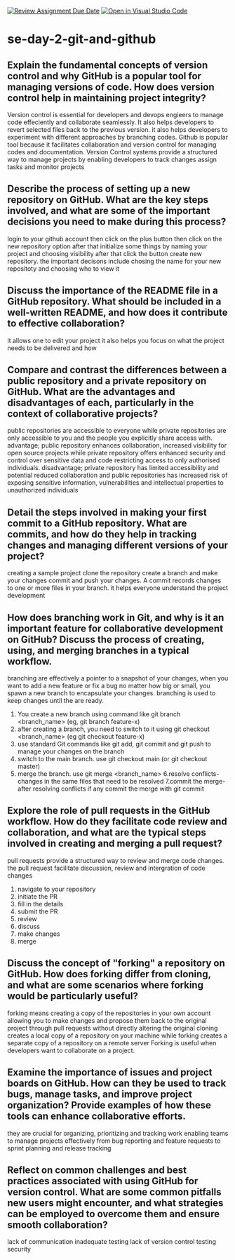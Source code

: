 [![Review Assignment Due Date](https://classroom.github.com/assets/deadline-readme-button-22041afd0340ce965d47ae6ef1cefeee28c7c493a6346c4f15d667ab976d596c.svg)](https://classroom.github.com/a/8wgCKhpZ)
[![Open in Visual Studio Code](https://classroom.github.com/assets/open-in-vscode-2e0aaae1b6195c2367325f4f02e2d04e9abb55f0b24a779b69b11b9e10269abc.svg)](https://classroom.github.com/online_ide?assignment_repo_id=18633343&assignment_repo_type=AssignmentRepo)
# se-day-2-git-and-github
## Explain the fundamental concepts of version control and why GitHub is a popular tool for managing versions of code. How does version control help in maintaining project integrity?
Version control is essential for developers and devops engieers to manage code effeciently and collaborate seamlessly. It also helps developers to revert selected files back to the previous version. it also helps developers to experiment with different approaches by branching codes.
Github is  popular tool because it facilitates collaboration and version control for managing codes and documentation.
Version Control systems provide a structured way to manage projects by enabling developers to track changes assign tasks and monitor projects
## Describe the process of setting up a new repository on GitHub. What are the key steps involved, and what are some of the important decisions you need to make during this process?
login to your github account then click on the plus button then click on the new repository option after that initialize some things by naming your project and choosing visibility after that click the button create new repository.
the important decisons include chosing the name for your new repositoty and choosing who to view it
## Discuss the importance of the README file in a GitHub repository. What should be included in a well-written README, and how does it contribute to effective collaboration?
it allows one to edit your project
it also helps you focus on what the project needs to be delivered and how

## Compare and contrast the differences between a public repository and a private repository on GitHub. What are the advantages and disadvantages of each, particularly in the context of collaborative projects?
public repositories are accessible to everyone while private repositories are only accessible to you and the people you explicitly share access with.
advantage; public repository enhances collaboration, increased visibility for open source projects while private repository offers enhanced security and control over sensitive data and code restricting access to only authorised individuals.
disadvantage; private repository has limited accessibility and potential reduced collaboration and public repositories has increased risk of exposing sensitive information, vulnerabilities and intellectual properties to unauthorized individuals
## Detail the steps involved in making your first commit to a GitHub repository. What are commits, and how do they help in tracking changes and managing different versions of your project?
creating a sample project
clone the repository
create a branch and make your changes
commit and push your changes.
A commit records changes to one or more files in your branch.
it helps everyone understand the project development

## How does branching work in Git, and why is it an important feature for collaborative development on GitHub? Discuss the process of creating, using, and merging branches in a typical workflow.
branching are effectively a pointer to a snapshot of your changes, when you want to add a new feature or fix a bug no matter how big or small, you spawn a new branch to encapsulate your changes.
branching is used to keep changes until the are ready.
1. You create a new branch using command like git branch <branch_name> (eg, git branch feature-x)
2. after creating a branch, you need to switch to it using git checkout <branch_name> (eg git checkout feature-x)
3. use standard Git commands like git add, git commit and git push to manage your changes on the branch
4. switch to the main branch. use git checkout main (or git checkout master)
5. merge the branch. use git merge <branch_name>
6.resolve conflicts- changes in the same files that need to be resolved
7.commit the merge- after resolving conflicts if any commit the merge with git commit


## Explore the role of pull requests in the GitHub workflow. How do they facilitate code review and collaboration, and what are the typical steps involved in creating and merging a pull request?
pull requests provide a structured way to review and merge code changes.
the pull request facilitate discussion, review and intergration of code changes
1. navigate to your repository
2. initiate the PR
3. fill in the details
4. submit the PR
5. review
6. discuss
7. make changes
8. merge 


## Discuss the concept of "forking" a repository on GitHub. How does forking differ from cloning, and what are some scenarios where forking would be particularly useful?
forking means creating a copy of the repositories in your own account allowing you to make changes and propose them back to the original project through pull requests without directly altering the original
cloning creates a local copy of a repository on your machine while forking creates a separate copy of a repository on a remote server
Forking is useful when developers want to collaborate on a project.
## Examine the importance of issues and project boards on GitHub. How can they be used to track bugs, manage tasks, and improve project organization? Provide examples of how these tools can enhance collaborative efforts.
they are crucial for organizing, prioritizing and tracking work enabling teams to manage projects effectively from bug reporting and feature requests to sprint planning and release tracking

## Reflect on common challenges and best practices associated with using GitHub for version control. What are some common pitfalls new users might encounter, and what strategies can be employed to overcome them and ensure smooth collaboration?
lack of communication
inadequate testing
lack of version control testing
security
